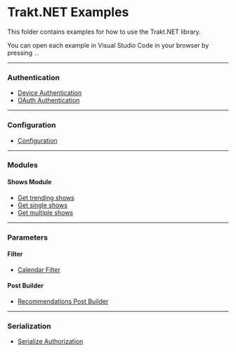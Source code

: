 # Trakt.NET Examples

This folder contains examples for how to use the Trakt.NET library.

You can open each example in Visual Studio Code in your browser by pressing `.`.

---
### Authentication
- [Device Authentication](https://github.com/henrikfroehling/Trakt.NET/tree/develop/Examples/Authentication/DeviceAuthentication.ipynb)
- [OAuth Authentication](https://github.com/henrikfroehling/Trakt.NET/tree/develop/Examples/Authentication/OAuthAuthentication.ipynb)

---
### Configuration
- [Configuration](https://github.com/henrikfroehling/Trakt.NET/tree/develop/Examples/Configuration/ConfigurationOverview.ipynb)

---
### Modules
#### Shows Module
- [Get trending shows](https://github.com/henrikfroehling/Trakt.NET/tree/develop/Examples/Modules/ShowsModule/GetTrendingShows.ipynb)
- [Get single shows](https://github.com/henrikfroehling/Trakt.NET/tree/develop/Examples/Modules/ShowsModule/GetSingleShow.ipynb)
- [Get multiple shows](https://github.com/henrikfroehling/Trakt.NET/tree/develop/Examples/Modules/ShowsModule/GetMultipleShows.ipynb)

---
### Parameters
#### Filter
- [Calendar Filter](https://github.com/henrikfroehling/Trakt.NET/tree/develop/Examples/Parameters/Filter/CalendarFilter.ipynb)

#### Post Builder
- [Recommendations Post Builder](https://github.com/henrikfroehling/Trakt.NET/tree/develop/Examples/Parameters/PostBuilder/RecommendationsPostBuilder.ipynb)

---
### Serialization
- [Serialize Authorization](https://github.com/henrikfroehling/Trakt.NET/tree/develop/Examples/Serialization/SerializeAuthorization.ipynb)

